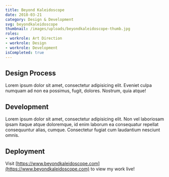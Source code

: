 ```yaml
---
title: Beyond Kaleidoscope
date: 2018-03-21
category: Design & Development
svg: beyondkaleidoscope
thumbnail: /images/uploads/beyondkaleidoscope-thumb.jpg
roles:
- workrole: Art Direction
- workrole: Design
- workrole: Development
isCompleted: true
---
```


## Design Process

Lorem ipsum dolor sit amet, consectetur adipisicing elit. Eveniet culpa numquam ad non ea possimus, fugit, dolores. Nostrum, quia atque!

## Development

Lorem ipsum dolor sit amet, consectetur adipisicing elit. Non vel laboriosam ipsam itaque atque doloremque, id enim laborum ea consequatur repellat consequuntur alias, cumque. Consectetur fugiat cum laudantium nesciunt omnis.

## Deployment

Visit [https://www.beyondkaleidoscope.com](https://www.beyondkaleidoscope.com) to view my work live!